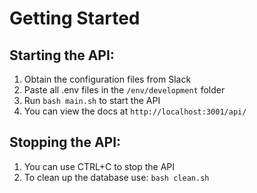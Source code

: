 # **Getting Started**

## Starting the API:

1. Obtain the configuration files from Slack
2. Paste all .env files in the `/env/development` folder
3. Run `bash main.sh` to start the API
4. You can view the docs at `http://localhost:3001/api/`

## Stopping the API:

1. You can use CTRL+C to stop the API
2. To clean up the database use: `bash clean.sh`
